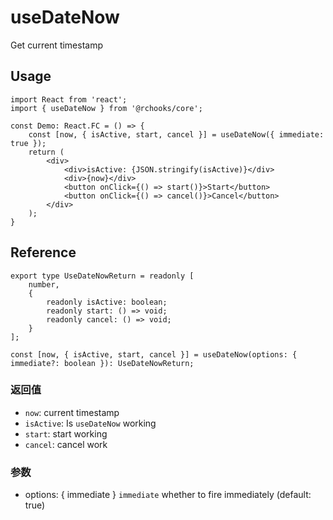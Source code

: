 # useDateNow

Get current timestamp

## Usage

```tsx
import React from 'react';
import { useDateNow } from '@rchooks/core';

const Demo: React.FC = () => {
    const [now, { isActive, start, cancel }] = useDateNow({ immediate: true });
    return (
        <div>
            <div>isActive: {JSON.stringify(isActive)}</div>
            <div>{now}</div>
            <button onClick={() => start()}>Start</button>
            <button onClick={() => cancel()}>Cancel</button>
        </div>
    );
}
```

## Reference
```tsx
export type UseDateNowReturn = readonly [
    number,
    {
        readonly isActive: boolean;
        readonly start: () => void;
        readonly cancel: () => void;
    }
];

const [now, { isActive, start, cancel }] = useDateNow(options: { immediate?: boolean }): UseDateNowReturn;
```

### 返回值
- `now`: current timestamp
- `isActive`: Is `useDateNow` working
- `start`: start working
- `cancel`: cancel work

### 参数
- options: { immediate } `immediate` whether to fire immediately (default: true)
